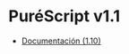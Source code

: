 # PuréScript v1.1
* [Documentación (1.10)](https://papitaconpure.github.io/ps-docs/read/purescript1.10.pdf)